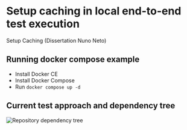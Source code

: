 # Setup caching in local end-to-end test execution
Setup Caching (Dissertation Nuno Neto)

## Running docker compose example
- Install Docker CE
- Install Docker Compose
- Run  ```docker compose up -d ```

## Current test approach and dependency tree

![Repository dependency tree](https://github.com/feup-infolab/setup-caching/blob/master/images/setup-cachingTests.png)
